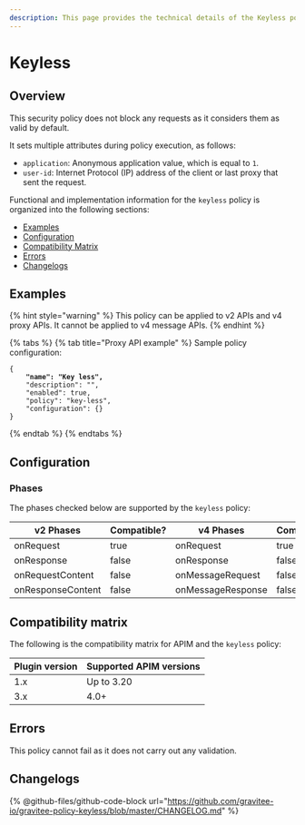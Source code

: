 ```yaml
---
description: This page provides the technical details of the Keyless policy
---
```


# Keyless

## Overview

This security policy does not block any requests as it considers them as valid by default.

It sets multiple attributes during policy execution, as follows:

* `application`: Anonymous application value, which is equal to `1`.
* `user-id`: Internet Protocol (IP) address of the client or last proxy that sent the request.

Functional and implementation information for the `keyless` policy is organized into the following sections:

* [Examples](keyless.md#examples)
* [Configuration](keyless.md#configuration)
* [Compatibility Matrix](keyless.md#compatibility-matrix)
* [Errors](keyless.md#errors)
* [Changelogs](keyless.md#changelogs)

## Examples

{% hint style="warning" %}
This policy can be applied to v2 APIs and v4 proxy APIs. It cannot be applied to v4 message APIs.
{% endhint %}

{% tabs %}
{% tab title="Proxy API example" %}
Sample policy configuration:

<pre class="language-json"><code class="lang-json">{
<strong>    "name": "Key less",
</strong>    "description": "",
    "enabled": true,
    "policy": "key-less",
    "configuration": {}
}
</code></pre>
{% endtab %}
{% endtabs %}

## Configuration

### Phases

The phases checked below are supported by the `keyless` policy:

<table data-full-width="false"><thead><tr><th width="202">v2 Phases</th><th width="137" data-type="checkbox">Compatible?</th><th width="199.41136671177264">v4 Phases</th><th data-type="checkbox">Compatible?</th></tr></thead><tbody><tr><td>onRequest</td><td>true</td><td>onRequest</td><td>true</td></tr><tr><td>onResponse</td><td>false</td><td>onResponse</td><td>false</td></tr><tr><td>onRequestContent</td><td>false</td><td>onMessageRequest</td><td>false</td></tr><tr><td>onResponseContent</td><td>false</td><td>onMessageResponse</td><td>false</td></tr></tbody></table>

## Compatibility matrix

The following is the compatibility matrix for APIM and the `keyless` policy:

| Plugin version | Supported APIM versions |
| -------------- | ----------------------- |
| 1.x            | Up to 3.20              |
| 3.x            | 4.0+                    |

## Errors

This policy cannot fail as it does not carry out any validation.

## Changelogs

{% @github-files/github-code-block url="https://github.com/gravitee-io/gravitee-policy-keyless/blob/master/CHANGELOG.md" %}
